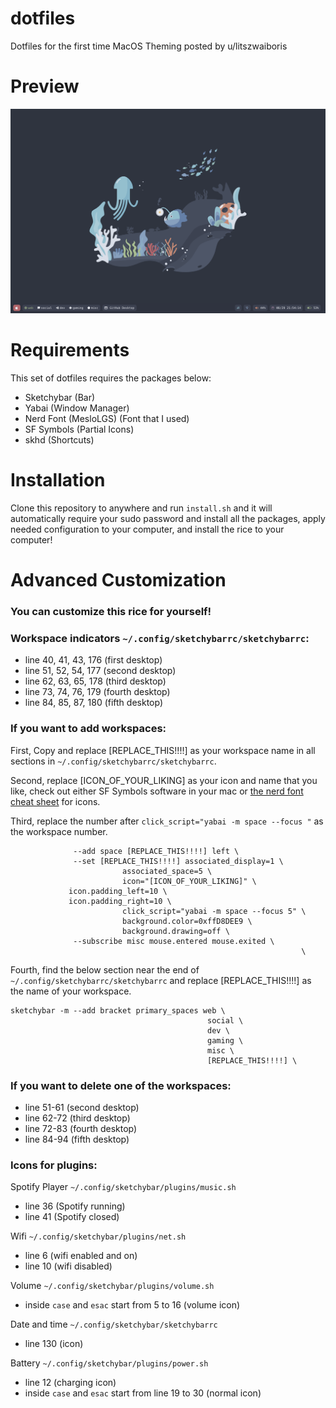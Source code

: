 # dotfiles
Dotfiles for the first time MacOS Theming posted by u/litszwaiboris

# Preview
![Showcase](preview/setup.png)

# Requirements
This set of dotfiles requires the packages below:
- Sketchybar (Bar)
- Yabai (Window Manager)
- Nerd Font (MesloLGS) (Font that I used)
- SF Symbols (Partial Icons)
- skhd (Shortcuts)

# Installation
Clone this repository to anywhere and run `install.sh` and it will automatically require your sudo password and install all the packages, apply needed configuration to your computer, and install the rice to your computer!

# Advanced Customization
### You can customize this rice for yourself!

### Workspace indicators `~/.config/sketchybarrc/sketchybarrc`:
- line 40, 41, 43, 176 (first desktop)
- line 51, 52, 54, 177 (second desktop)
- line 62, 63, 65, 178 (third desktop)
- line 73, 74, 76, 179 (fourth desktop)
- line 84, 85, 87, 180 (fifth desktop)

### If you want to add workspaces:

First, Copy and replace [REPLACE_THIS!!!!] as your workspace name in all sections in `~/.config/sketchybarrc/sketchybarrc`.

Second, replace [ICON_OF_YOUR_LIKING] as your icon and name that you like, check out either SF Symbols software in your mac or [the nerd font cheat sheet](https://www.nerdfonts.com/cheat-sheet) for icons.

Third, replace the number after `click_script="yabai -m space --focus "` as the workspace number.

```
              --add space [REPLACE_THIS!!!!] left \
              --set [REPLACE_THIS!!!!] associated_display=1 \
                         associated_space=5 \
                         icon="[ICON_OF_YOUR_LIKING]" \
			 icon.padding_left=10 \
			 icon.padding_right=10 \
                         click_script="yabai -m space --focus 5" \
                         background.color=0xffD8DEE9 \
                         background.drawing=off \
              --subscribe misc mouse.entered mouse.exited \
                                                                 \
```

Fourth, find the below section near the end of `~/.config/sketchybarrc/sketchybarrc` and replace [REPLACE_THIS!!!!] as the name of your workspace.

```
sketchybar -m --add bracket primary_spaces web \
                                            social \
                                            dev \
                                            gaming \
                                            misc \
                                            [REPLACE_THIS!!!!] \
```

### If you want to delete one of the workspaces:
- line 51-61 (second desktop)
- line 62-72 (third desktop)
- line 72-83 (fourth desktop)
- line 84-94 (fifth desktop)


### Icons for plugins:

Spotify Player `~/.config/sketchybar/plugins/music.sh`
- line 36 (Spotify running)
- line 41 (Spotify closed)

Wifi `~/.config/sketchybar/plugins/net.sh`
- line 6 (wifi enabled and on)
- line 10 (wifi disabled)

Volume `~/.config/sketchybar/plugins/volume.sh`
- inside `case` and `esac` start from 5 to 16 (volume icon)

Date and time `~/.config/sketchybar/sketchybarrc`
- line 130 (icon)

Battery `~/.config/sketchybar/plugins/power.sh` 
- line 12 (charging icon)
- inside `case` and `esac` start from line 19 to 30 (normal icon)
